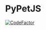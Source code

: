 # PyPetJS

[![CodeFactor](https://www.codefactor.io/repository/github/pypet/pypetjs/badge)](https://www.codefactor.io/repository/github/pypet/pypetjs)
